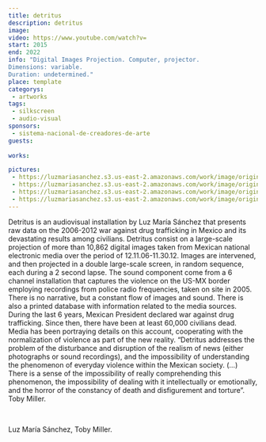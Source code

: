 ```yaml
---
title: detritus
description: detritus
image: 
video: https://www.youtube.com/watch?v=
start: 2015
end: 2022
info: "Digital Images Projection. Computer, projector.
Dimensions: variable.
Duration: undetermined."
place: template
categorys:
 - artworks
tags:
 - silkscreen
 - audio-visual
sponsors:
 - sistema-nacional-de-creadores-de-arte
guests:
 
works:

pictures:
 - https://luzmariasanchez.s3.us-east-2.amazonaws.com/work/image/original/vis1-2.jpg
 - https://luzmariasanchez.s3.us-east-2.amazonaws.com/work/image/original/vis1-3.jpg
 - https://luzmariasanchez.s3.us-east-2.amazonaws.com/work/image/original/vis1-4.jpg
 - https://luzmariasanchez.s3.us-east-2.amazonaws.com/work/image/original/vis1-5.jpg
---
```


Detritus is an audiovisual installation by Luz María Sánchez that presents raw data on the 2006-2012 war against drug trafficking in Mexico and its devastating results among civilians. Detritus consist on a large-scale projection of more than 10,862 digital images taken from Mexican national electronic media over the period of 12.11.06-11.30.12. Images are intervened, and then projected in a double large-scale screen, in random sequence, each during a 2 second lapse. The sound component come from a 6 channel installation that captures the violence on the US-MX border employing recordings from police radio frequencies, taken on site in 2005. There is no narrative, but a constant flow of images and sound. There is also a printed database with information related to the media sources. During the last 6 years, Mexican President declared war against drug trafficking. Since then, there have been at least 60,000 civilians dead. Media has been portraying details on this account, cooperating with the normalization of violence as part of the new reality. “Detritus addresses the problem of the disturbance and disruption of the realism of news (either photographs or sound recordings), and the impossibility of understanding the phenomenon of everyday violence within the Mexican society. (…) There is a sense of the impossibility of really comprehending this phenomenon, the impossibility of dealing with it intellectually or emotionally, and the horror of the constancy of death and disfigurement and torture”. Toby Miller.

 

Luz María Sánchez, Toby Miller.